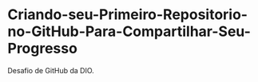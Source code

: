 # Criando-seu-Primeiro-Repositorio-no-GitHub-Para-Compartilhar-Seu-Progresso
Desafio de GitHub da DIO.
